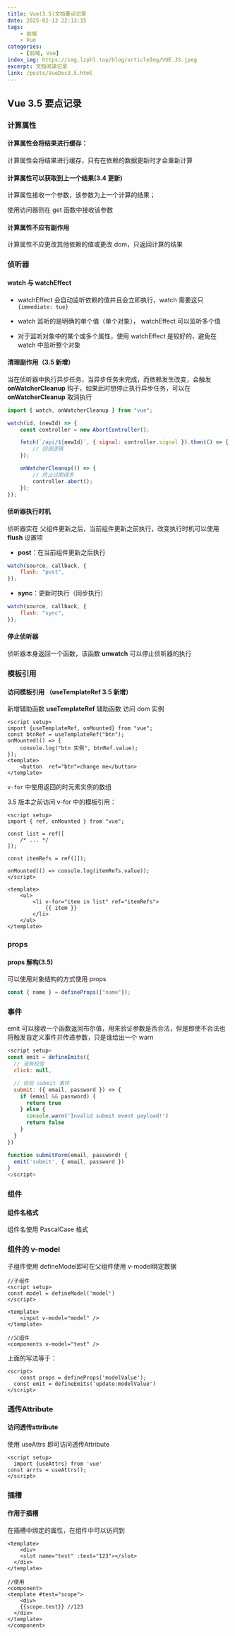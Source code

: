 ```yaml
---
title: Vue(3.5)文档要点记录
date: 2025-02-13 22:13:15
tags:
    - 前端
    - Vue
categories:
    - [前端, Vue]
index_img: https://img.lzphl.top/blog/articleImg/VUE.JS.jpeg
excerpt: 文档阅读记录
link: /posts/VueDoc3.5.html
---
```


## Vue 3.5 要点记录

### 计算属性

#### 计算属性会将结果进行缓存：

计算属性会将结果进行缓存，只有在依赖的数据更新时才会重新计算

#### 计算属性可以获取到上一个结果(3.4 更新)

计算属性接收一个参数，该参数为上一个计算的结果；

使用访问器则在 get 函数中接收该参数

#### 计算属性不应有副作用

计算属性不应更改其他依赖的值或更改 dom，只返回计算的结果

### 侦听器

#### watch 与 watchEffect

-   watchEffect 会自动监听依赖的值并且会立即执行，watch 需要这只 `{immediate: tue}`
-   watch 监听的是明确的单个值（单个对象）， watchEffect 可以监听多个值

-   对于监听对象中的某个或多个属性，使用 watchEffect 是较好的，避免在 watch 中监听整个对象

#### 清理副作用（3.5 新增）

当在侦听器中执行异步任务，当异步任务未完成，而依赖发生改变，会触发 **onWatcherCleanup** 钩子，如果此时想停止执行异步任务，可以在 **onWatcherCleanup** 取消执行

```js
import { watch, onWatcherCleanup } from "vue";

watch(id, (newId) => {
    const controller = new AbortController();

    fetch(`/api/${newId}`, { signal: controller.signal }).then(() => {
        // 回调逻辑
    });

    onWatcherCleanup(() => {
        // 终止过期请求
        controller.abort();
    });
});
```

#### 侦听器执行时机

侦听器实在 父组件更新之后，当前组件更新之前执行，改变执行时机可以使用 **flush** 设置项

-   **post**：在当前组件更新之后执行

```js
watch(source, callback, {
    flush: "post",
});
```

-   **sync**：更新时执行（同步执行）

```js
watch(source, callback, {
    flush: "sync",
});
```

#### 停止侦听器

侦听器本身返回一个函数，该函数 **unwatch** 可以停止侦听器的执行

### 模板引用

#### 访问模板引用 （useTemplateRef 3.5 新增）

新增辅助函数 **useTemplateRef** 辅助函数 访问 dom 实例

```vue
<script setup>
import {useTemplateRef, onMounted} from "vue";
const btnRef = useTemplateRef("btn");
onMounted(() => {
    console.log("btn 实例", btnRef.value);
});
<template>
    <button  ref="btn">change me</button>
</template>
```

`v-for` 中使用返回的时元素实例的数组

3.5 版本之前访问 v-for 中的模板引用：

```vue
<script setup>
import { ref, onMounted } from "vue";

const list = ref([
    /* ... */
]);

const itemRefs = ref([]);

onMounted(() => console.log(itemRefs.value));
</script>

<template>
    <ul>
        <li v-for="item in list" ref="itemRefs">
            {{ item }}
        </li>
    </ul>
</template>
```

### props

#### props 解构(3.5)

可以使用对象结构的方式使用 props

```js
const { name } = defineProps(["name"]);
```

### 事件

emit 可以接收一个函数返回布尔值，用来验证参数是否合法，但是即使不合法也将触发自定义事件并传递参数，只是谁给出一个 warn

```js
<script setup>
const emit = defineEmits({
  // 没有校验
  click: null,

  // 校验 submit 事件
  submit: ({ email, password }) => {
    if (email && password) {
      return true
    } else {
      console.warn('Invalid submit event payload!')
      return false
    }
  }
})

function submitForm(email, password) {
  emit('submit', { email, password })
}
</script>
```

### 组件

#### 组件名格式

组件名使用 PascalCase 格式



### 组件的 v-model

子组件使用 defineModel即可在父组件使用 v-model绑定数据

```vue
//子组件
<script setup>
const model = defineModel('model')
</script>

<template>
	<input v-model="model" />
</template>
  
//父组件
<components v-model="test" />

```

上面的写法等于：

```vue
<script>
	const props = defineProps('modelValue');
  const emit = defineEmits('update:modelValue')
</script>
```



### 透传Attribute

#### 访问透传attribute

使用 useAttrs 即可访问透传Attribute

```vue
<script setup>
  import {useAttrs} from 'vue'
const arrts = useAttrs();
</script>
```



### 插槽

#### 作用于插槽

在插槽中绑定的属性，在组件中可以访问到

```vue
<template>
	<div>
    <slot name="test" :text="123"></slot>
  </div>
</template>

//使用
<component>
<template #test="scope">
	<div>
    {{scope.test}} //123
  </div>
</template>
</component>
```

